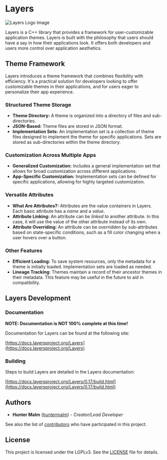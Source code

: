 # Layers

<img src="https://layersproject.org/images/layers_logo.svg" alt="Layers Logo Image"/>

Layers is a C++ library that provides a framework for user-customizable application themes. Layers is built with the philosophy that users should have a say in how their applications look. It offers both developers and users more control over application aesthetics. 

## Theme Framework

Layers introduces a theme framework that combines flexibility with efficiency. It's a practical solution for developers looking to offer customizable themes in their applications, and for users eager to personalize their app experience. 

### Structured Theme Storage

-   **Theme Directory:** A theme is organized into a directory of files and sub-directories.
-   **JSON-Based:** Theme files are stored in JSON format.
-   **Implementation Sets:** An implementation set is a collection of theme files designed to implement the theme for specific applications. Sets are stored as sub-directories within the theme directory.

### Customization Across Multiple Apps

-   **Generalized Customization:** Includes a general implementation set that allows for broad customization across different applications. 
-   **App-Specific Customization:** Implementation sets can be defined for specific applications, allowing for highly targeted customization.

### Versatile Attributes

-   **What Are Attributes?:** Attributes are the value containers in Layers. Each basic attribute has a *name* and a *value*.
-   **Attribute Linking:** An attribute can be *linked to* another attribute. In this case, it will use the value of the other attribute instead of its own.
-   **Attribute Overriding:** An attribute can be *overridden* by sub-attributes based on state-specific conditions, such as a fill color changing when a user hovers over a button.

### Other Features

-   **Efficient Loading:** To save system resources, only the metadata for a theme is initially loaded. Implementation sets are loaded as needed.
-   **Lineage Tracking**: Themes maintain a record of their ancestor themes in their metadata. This feature may be useful in the future to aid in compatibility.

## Layers Development

### Documentation

**NOTE: Documentation is NOT 100% complete at this time!**

Documentation for Layers can be found at the following site:

[https://docs.layersproject.org/Layers](https://docs.layersproject.org/Layers)

### Building

Steps to build Layers are detailed in the Layers documentation:

[https://docs.layersproject.org/Layers/0.17/build.html](https://docs.layersproject.org/Layers/0.17/build.html)

## Authors

-   **Hunter Malm** ([huntermalm](https://github.com/huntermalm)) - _Creator/Lead Developer_

See also the list of [contributors](https://github.com/TheLayersProject/Layers/contributors) who have participated in this project.

## License

This project is licensed under the LGPLv3. See the [LICENSE](https://github.com/TheLayersProject/Layers/blob/main/LICENSE) file for details.
